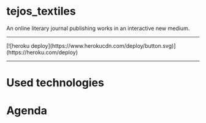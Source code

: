 # tejos_textiles
An online literary journal publishing works in an interactive new medium.
<hr>
[![heroku deploy](https://www.herokucdn.com/deploy/button.svg)](https://heroku.com/deploy)
<hr>

# Used technologies

# Agenda

